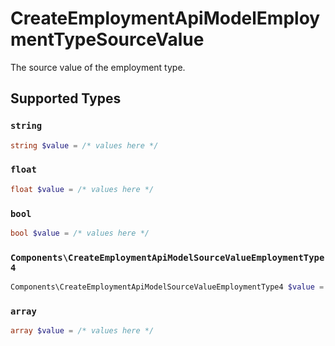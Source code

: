# CreateEmploymentApiModelEmploymentTypeSourceValue

The source value of the employment type.


## Supported Types

### `string`

```php
string $value = /* values here */
```

### `float`

```php
float $value = /* values here */
```

### `bool`

```php
bool $value = /* values here */
```

### `Components\CreateEmploymentApiModelSourceValueEmploymentType4`

```php
Components\CreateEmploymentApiModelSourceValueEmploymentType4 $value = /* values here */
```

### `array`

```php
array $value = /* values here */
```

